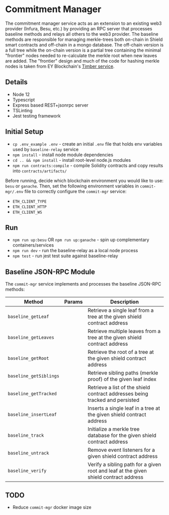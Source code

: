 # Commitment Manager

The commitment manager service acts as an extension to an existing web3 provider (Infura, Besu, etc.) by providing an RPC server that processes baseline methods and relays all others to the web3 provider. The baseline methods are responsible for managing merkle-trees both on-chain in Shield smart contracts and off-chain in a mongo database. The off-chain version is a full tree while the on-chain version is a partial tree containing the minimal "frontier" nodes needed to re-calculate the merkle root when new leaves are added. The "frontier" design and much of the code for hashing merkle nodes is taken from EY Blockchain's [Timber service](https://github.com/EYBlockchain/timber).

## Details

- Node 12
- Typescript
- Express based REST+jsonrpc server
- TSLinting
- Jest testing framework

## Initial Setup

- `cp .env_example .env` - create an initial `.env` file that holds env variables used by `baseline-relay` service
- `npm install` - install node module dependencies
- `cd .. && npm install` - install root-level node.js modules
- `npm run contracts:compile` - compile Solidity contracts and copy results into `contracts/artifacts/`

Before running, decide which blockchain environment you would like to use: `besu` or `ganache`. Then, set the following environment variables in `commit-mgr/.env` file to correctly configure the `commit-mgr` service: 
- `ETH_CLIENT_TYPE`
- `ETH_CLIENT_HTTP`
- `ETH_CLIENT_WS`

## Run

- `npm run up:besu` OR `npm run up:ganache` - spin up complementary containers/services
- `npm run dev` - run the baseline-relay as a local node process
- `npm test` - run jest test suite against baseline-relay

## Baseline JSON-RPC Module

The `commit-mgr` service implements and processes the baseline JSON-RPC methods:

| Method | Params | Description |
| -------- | ----- | ----------- |
| `baseline_getLeaf` | | Retrieve a single leaf from a tree at the given shield contract address |
| `baseline_getLeaves` | | Retrieve multiple leaves from a tree at the given shield contract address |
| `baseline_getRoot` | | Retrieve the root of a tree at the given shield contract address |
| `baseline_getSiblings` | | Retrieve sibling paths (merkle proof) of the given leaf index |
| `baseline_getTracked` | | Retrieve a list of the shield contract addresses being tracked and persisted |
| `baseline_insertLeaf` | | Inserts a single leaf in a tree at the given shield contract address |
| `baseline_track` | | Initialize a merkle tree database for the given shield contract address |
| `baseline_untrack` | | Remove event listeners for a given shield contract address |
| `baseline_verify` | | Verify a sibling path for a given root and leaf at the given shield contract address |

## TODO

- Reduce `commit-mgr` docker image size

